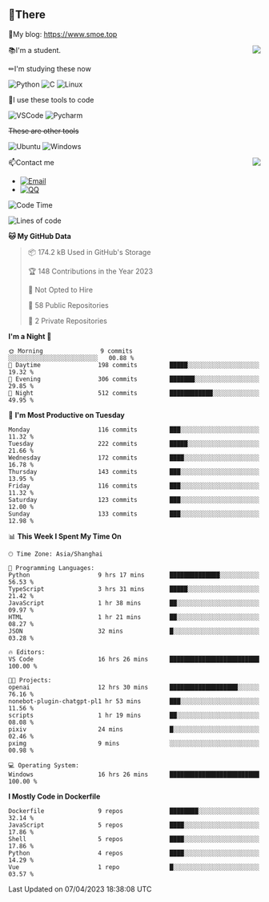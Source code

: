 
## 👏There

📰My blog: https://www.smoe.top

<img align="right" src="https://github-readme-stats.vercel.app/api/top-langs/?username=AkashiCoin"/>


📚I'm a student.

✏I'm studying these now

![Python](https://img.shields.io/badge/-Python-blue?style=flat-square&logo=Python&logoColor=fff)
![C](https://img.shields.io/badge/-C-585858?style=flat-square&logo=C&logoColor=fff)
![Linux](https://img.shields.io/badge/-Linux-black?style=flat-square&logo=Linux&logoColor=fff)

🔨I use these tools to code

![VSCode](https://img.shields.io/badge/-VSCode-blue?style=flat-square&logo=visualstudiocode&logoColor=fff)
![Pycharm](https://img.shields.io/badge/-Pycharm-green?style=flat-square&logo=pycharm&logoColor=fff)

 ~~These are other tools~~

![Ubuntu](https://img.shields.io/badge/-Ubuntu-orange?style=flat-square&logo=Ubuntu&logoColor=fff)
![Windows](https://img.shields.io/badge/-Windows-blue?style=flat-square&logo=Windows&logoColor=fff)

<img align="right" src="https://github-readme-stats.vercel.app/api?username=AkashiCoin" />


📫Contact me

* [![Email](https://img.shields.io/badge/Email-l1040186796@gmail.com-1?style=social&logoColor=fff)](mailto:l1040186796@gmail.com)
* [![QQ](https://img.shields.io/badge/QQ-1040186796-1?style=social&logoColor=fff)](tencent://AddContact/?fromId=45&fromSubId=1&subcmd=all&uin=1040186796&website=www.oicqzone.com)

<!--START_SECTION:waka-->
![Code Time](http://img.shields.io/badge/Code%20Time-690%20hrs%2038%20mins-blue)

![Lines of code](https://img.shields.io/badge/From%20Hello%20World%20I%27ve%20Written-239.4%20thousand%20lines%20of%20code-blue)

**🐱 My GitHub Data** 

> 📦 174.2 kB Used in GitHub's Storage 
 > 
> 🏆 148 Contributions in the Year 2023
 > 
> 🚫 Not Opted to Hire
 > 
> 📜 58 Public Repositories 
 > 
> 🔑 2 Private Repositories 
 > 
**I'm a Night 🦉** 

```text
🌞 Morning                9 commits           ░░░░░░░░░░░░░░░░░░░░░░░░░   00.88 % 
🌆 Daytime                198 commits         █████░░░░░░░░░░░░░░░░░░░░   19.32 % 
🌃 Evening                306 commits         ███████░░░░░░░░░░░░░░░░░░   29.85 % 
🌙 Night                  512 commits         ████████████░░░░░░░░░░░░░   49.95 % 
```
📅 **I'm Most Productive on Tuesday** 

```text
Monday                   116 commits         ███░░░░░░░░░░░░░░░░░░░░░░   11.32 % 
Tuesday                  222 commits         █████░░░░░░░░░░░░░░░░░░░░   21.66 % 
Wednesday                172 commits         ████░░░░░░░░░░░░░░░░░░░░░   16.78 % 
Thursday                 143 commits         ███░░░░░░░░░░░░░░░░░░░░░░   13.95 % 
Friday                   116 commits         ███░░░░░░░░░░░░░░░░░░░░░░   11.32 % 
Saturday                 123 commits         ███░░░░░░░░░░░░░░░░░░░░░░   12.00 % 
Sunday                   133 commits         ███░░░░░░░░░░░░░░░░░░░░░░   12.98 % 
```


📊 **This Week I Spent My Time On** 

```text
🕑︎ Time Zone: Asia/Shanghai

💬 Programming Languages: 
Python                   9 hrs 17 mins       ██████████████░░░░░░░░░░░   56.53 % 
TypeScript               3 hrs 31 mins       █████░░░░░░░░░░░░░░░░░░░░   21.42 % 
JavaScript               1 hr 38 mins        ██░░░░░░░░░░░░░░░░░░░░░░░   09.97 % 
HTML                     1 hr 21 mins        ██░░░░░░░░░░░░░░░░░░░░░░░   08.27 % 
JSON                     32 mins             █░░░░░░░░░░░░░░░░░░░░░░░░   03.28 % 

🔥 Editors: 
VS Code                  16 hrs 26 mins      █████████████████████████   100.00 % 

🐱‍💻 Projects: 
openai                   12 hrs 30 mins      ███████████████████░░░░░░   76.16 % 
nonebot-plugin-chatgpt-pl1 hr 53 mins        ███░░░░░░░░░░░░░░░░░░░░░░   11.56 % 
scripts                  1 hr 19 mins        ██░░░░░░░░░░░░░░░░░░░░░░░   08.08 % 
pixiv                    24 mins             █░░░░░░░░░░░░░░░░░░░░░░░░   02.46 % 
pximg                    9 mins              ░░░░░░░░░░░░░░░░░░░░░░░░░   00.98 % 

💻 Operating System: 
Windows                  16 hrs 26 mins      █████████████████████████   100.00 % 
```

**I Mostly Code in Dockerfile** 

```text
Dockerfile               9 repos             ████████░░░░░░░░░░░░░░░░░   32.14 % 
JavaScript               5 repos             ████░░░░░░░░░░░░░░░░░░░░░   17.86 % 
Shell                    5 repos             ████░░░░░░░░░░░░░░░░░░░░░   17.86 % 
Python                   4 repos             ████░░░░░░░░░░░░░░░░░░░░░   14.29 % 
Vue                      1 repo              █░░░░░░░░░░░░░░░░░░░░░░░░   03.57 % 
```




 Last Updated on 07/04/2023 18:38:08 UTC
<!--END_SECTION:waka-->
